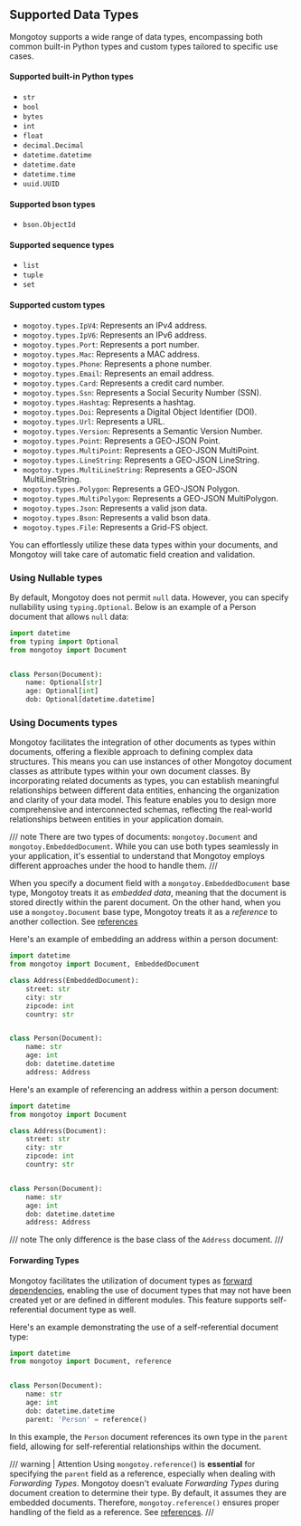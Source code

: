 <style>
    .md-typeset h1{
        display: none;
    }
    .md-sidebar--primary {
        width: 8rem;
    }
</style>

## Supported Data Types

Mongotoy supports a wide range of data types, encompassing both common built-in Python types and custom types 
tailored to specific use cases. 

#### Supported built-in Python types

- `str`
- `bool`
- `bytes`
- `int`
- `float`
- `decimal.Decimal`
- `datetime.datetime`
- `datetime.date`
- `datetime.time`
- `uuid.UUID`

#### Supported bson types

- `bson.ObjectId`

#### Supported sequence types

- `list`
- `tuple`
- `set`

#### Supported custom types

- `mogotoy.types.IpV4`: Represents an IPv4 address.
- `mogotoy.types.IpV6`: Represents an IPv6 address.
- `mogotoy.types.Port`: Represents a port number.
- `mogotoy.types.Mac`: Represents a MAC address.
- `mogotoy.types.Phone`: Represents a phone number.
- `mogotoy.types.Email`: Represents an email address.
- `mogotoy.types.Card`: Represents a credit card number.
- `mogotoy.types.Ssn`: Represents a Social Security Number (SSN).
- `mogotoy.types.Hashtag`: Represents a hashtag.
- `mogotoy.types.Doi`: Represents a Digital Object Identifier (DOI).
- `mogotoy.types.Url`: Represents a URL.
- `mogotoy.types.Version`: Represents a Semantic Version Number.
- `mogotoy.types.Point`: Represents a GEO-JSON Point.
- `mogotoy.types.MultiPoint`: Represents a GEO-JSON MultiPoint.
- `mogotoy.types.LineString`: Represents a GEO-JSON LineString.
- `mogotoy.types.MultiLineString`: Represents a GEO-JSON MultiLineString.
- `mogotoy.types.Polygon`: Represents a GEO-JSON Polygon.
- `mogotoy.types.MultiPolygon`: Represents a GEO-JSON MultiPolygon.
- `mogotoy.types.Json`: Represents a valid json data.
- `mogotoy.types.Bson`: Represents a valid bson data.
- `mogotoy.types.File`: Represents a Grid-FS object.

You can effortlessly utilize these data types within your documents, and Mongotoy will take care of automatic 
field creation and validation.

### Using Nullable types
By default, Mongotoy does not permit `null` data. However, you can specify nullability using `typing.Optional`. 
Below is an example of a Person document that allows `null` data:

````python
import datetime
from typing import Optional
from mongotoy import Document


class Person(Document):
    name: Optional[str]
    age: Optional[int]
    dob: Optional[datetime.datetime]
````

### Using Documents types

Mongotoy facilitates the integration of other documents as types within documents, offering a flexible approach 
to defining complex data structures. This means you can use instances of other Mongotoy document classes as 
attribute types within your own document classes. By incorporating related documents as types, you can establish 
meaningful relationships between different data entities, enhancing the organization and clarity of your data model. 
This feature enables you to design more comprehensive and interconnected schemas, reflecting the real-world 
relationships between entities in your application domain.

/// note
There are two types of documents: `mongotoy.Document` and `mongotoy.EmbeddedDocument`. 
While you can use both types seamlessly in your application, it's essential to understand that Mongotoy employs 
different approaches under the hood to handle them.
///

When you specify a document field with a `mongotoy.EmbeddedDocument` base type, Mongotoy treats it as _embedded data_, 
meaning that the document is stored directly within the parent document. On the other hand, when you
use a `mongotoy.Document` base type, Mongotoy treats it as a _reference_ to another collection.
See [references](/gurcuff91/mongotoy/docs/references)

Here's an example of embedding an address within a person document:

````python
import datetime
from mongotoy import Document, EmbeddedDocument

class Address(EmbeddedDocument):
    street: str
    city: str
    zipcode: int
    country: str


class Person(Document):
    name: str
    age: int
    dob: datetime.datetime
    address: Address
````

Here's an example of referencing an address within a person document:

````python
import datetime
from mongotoy import Document

class Address(Document):
    street: str
    city: str
    zipcode: int
    country: str


class Person(Document):
    name: str
    age: int
    dob: datetime.datetime
    address: Address
````

/// note
The only difference is the base class of the `Address` document.
///

#### Forwarding Types

Mongotoy facilitates the utilization of document types as [forward dependencies](https://peps.python.org/pep-0563/#forward-references), 
enabling the use of document types that may not have been created yet or are defined in different modules.
This feature supports self-referential document type as well.

Here's an example demonstrating the use of a self-referential document type:

````python
import datetime
from mongotoy import Document, reference


class Person(Document):
    name: str
    age: int
    dob: datetime.datetime
    parent: 'Person' = reference()
````

In this example, the `Person` document references its own type in the `parent` field, allowing for self-referential 
relationships within the document.

/// warning | Attention
Using `mongotoy.reference(`) is **essential** for specifying the `parent` field as a reference, especially when dealing 
with _Forwarding Types_. Mongotoy doesn't evaluate _Forwarding Types_ during document creation to determine their type. 
By default, it assumes they are embedded documents. Therefore, `mongotoy.reference()` ensures proper handling of the 
field as a reference. See [references](/gurcuff91/mongotoy/docs/references).
///